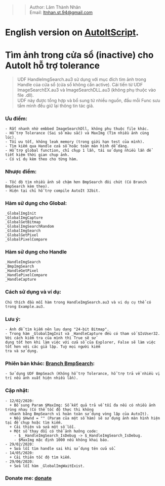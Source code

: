 >> Author: Lâm Thành Nhân\
>> Email: ltnhan.st.94@gmail.com
# English version on [AutoItScript](https://www.autoitscript.com/forum/topic/201757-handleimgsearch-image-search-with-imagesearchdll-embedded/).
# Tìm ảnh trong cửa sổ (inactive) cho AutoIt hỗ trợ tolerance
> UDF HandleImgSearch.au3 sử dụng với mục đích tìm ảnh trong Handle của cửa sổ (cửa sổ không cần active). Cải tiến từ UDF ImageSearchEX.au3 và ImageSearchDLL.au3 (không phụ thuộc vào file .dll).\
> UDF này được tổng hợp và bổ sung từ nhiều nguồn, đầu mỗi Func sưu tầm mình đều giữ lại thông tin tác giả.

### Ưu điểm:
    - Rất nhanh nhờ embbed ImageSearchDll, không phụ thuộc file khác.
    - Hỗ trợ Tolerance (Sai số màu sắc) và MaxImg (Tìm nhiều ảnh cùng lúc).
    - Tối ưu tốt, không leak memory (trong giới hạn test của mình).
    - Tìm kiếm qua Handle cửa sổ hoặc toàn màn hình dễ dàng.
    - Hỗ trợ global function, chỉ chụp 1 lần, tái sử dụng nhiều lần để tiết kiệm thời gian chụp ảnh.
    - Có ví dụ kèm theo cho từng hàm.
### Nhược điểm:
    - Tốc độ tìm nhiều ảnh sẽ chậm hơn BmpSearch đôi chút (Có Branch BmpSearch kèm theo).
    - Hiện tại chỉ hỗ trợ compile AutoIt 32bit.

### Hàm sử dụng cho Global:
    _GlobalImgInit
    _GlobalImgCapture
    _GlobalGetBitmap
    _GlobalImgSearchRandom
    _GlobalImgSearch
    _GlobalGetPixel
    _GlobalPixelCompare
### Hàm sử dụng cho Handle
    _HandleImgSearch
    _BmpImgSearch
    _HandleGetPixel
    _HandlePixelCompare
    _HandleCapture

### Cách sử dụng và ví dụ: 
    Chú thích đầu mỗi hàm trong HandleImgSearch.au3 và vi dụ cụ thể có trong Example.au3.
### Lưu ý: 
    - Ảnh để tìm kiếm nên lưu dạng "24-bit Bitmap".
    - Trong hàm _GlobalImgInit và _HandleCapture đều có tham số $IsUser32. Với cách kiểm tra của mình thì True sẽ sử 
    dụng tốt hơn khi làm việc với cửa sổ của Explorer, False sẽ làm việc tốt hơn với các giả lập. Tuỳ mọi người kiểm 
    tra và sử dụng.
### Phiên bản khác: [Branch BmpSearch](https://github.com/ltnhanst94/AutoIt_HandleImgSearch/tree/BmpSearch): 
    - Sử dụng UDF BmpSeach (Không hỗ trợ Tolerance, hỗ trợ trả về nhiều vị trí nếu ảnh xuất hiện nhiều lần).
### Cập nhật:
    - 12/02/2020:
      + Bổ sung Param $MaxImg: Số kết quả trả về tối đa nếu có nhiều ảnh trùng nhau (Có thể tốc độ thực thi không 
      nhanh bằng BmpSearch vì hoàn toàn sử dụng vòng lặp của AutoIt).
      + Nếu $Hwnd = "" (Param của một số hàm) sẽ sử dụng ảnh màn hình hiện tại để chụp hoặc tìm kiếm.
      + Cải thiện và sửa một số lỗi.
      + Một số thay đổi có thể ảnh hưởng code:
        - $__HandleImgSearch_IsDebug -> $_HandleImgSearch_IsDebug.
        - $MaxImg mặc định 1000 nếu không khai báo.
    - 29/02/2020:
      + Sửa lỗi tìm handle sai khi sử dụng tên cửa sổ.
    - 14/05/2020:
      + Cải thiên tốc độ tìm kiếm.
    - 29/06/2020:
      + Sửa lỗi hàm _GlobalImgWaitExist.

### Donate me: [donate](https://unghotoi.com/lifesautomation)
      
